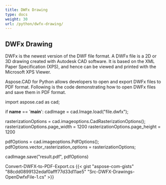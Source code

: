 ```yaml
---
title: DWFx Drawing
type: docs
weight: 30
url: /python/dwfx-drawing/
---
```


## **DWFx Drawing**
DWFx is the newest version of the DWF file format. A DWFx file is a 2D or 3D drawing created with Autodesk CAD software. It is based on the XML Paper Specification (XPS), and hence can be viewed and printed with the Microsoft XPS Viewer.

Aspose.CAD for Python allows developers to open and export DWFx files to PDF format. Following is the code demonstrating how to open DWFx files and save them in PDF format.

import aspose.cad as cad;

if __name__ == '__main__':
   cadImage = cad.Image.load("file.dwfx");

rasterizationOptions = cad.imageoptions.CadRasterizationOptions();
rasterizationOptions.page_width = 1200
rasterizationOptions.page_height = 1200

pdfOptions = cad.imageoptions.PdfOptions();
pdfOptions.vector_rasterization_options = rasterizationOptions;

cadImage.save("result.pdf", pdfOptions)

Convert-DWFX-to-PDF-Export.cs
{{< gist "aspose-com-gists" "88cdd0899132edaf0afff77d33d11ae5" "Src-DWFX-Drawings-OpenDwfxFile-1.cs" >}}



